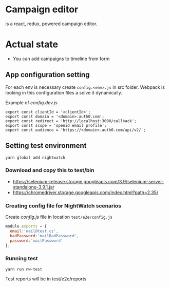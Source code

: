 # Campaign editor

 is a  react, redux, powered  campaign editor.

# Actual state

  - You can add campaigns to timeline from form

## App configuration setting
For each env is necessary create `config.<env>.js` in src folder. Webpack is looking in this configuration files a solve it dynamically.

Example of *config.dev.js*
```
export const clientId = '<clientId>';
export const domain = '<domain>.auth0.com';
export const redirect = 'http://localhost:3000/callback';
export const scope = 'openid email profile';
export const audience = 'https://<domain>.auth0.com/api/v2/';
```

## Setting test environment
```
yarn global add nightwatch
```

### Download and copy this to test/bin
  - https://selenium-release.storage.googleapis.com/3.9/selenium-server-standalone-3.9.1.jar
  - https://chromedriver.storage.googleapis.com/index.html?path=2.35/

### Creating config file for NightWatch scenarios
Create *config.js* file in location `test/e2e/config.js`
``` javascript
module.exports = {
  email:'mail@test.cz',
  badPassword:'mailBadPassword',
  password:'mailPassword'
};
```
### Running test
```
yarn run nw-test
```

Test reports will be in test/e2e/reports

